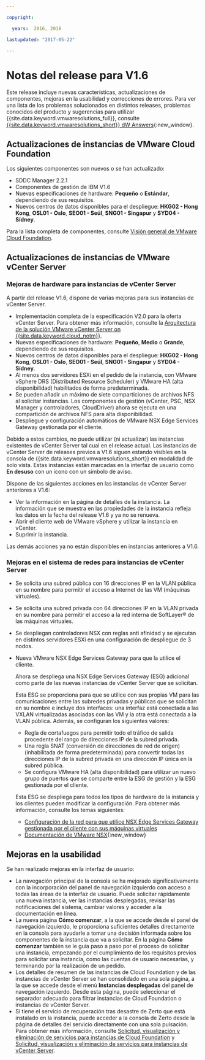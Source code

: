 ```yaml
---

copyright:

  years:  2016, 2018

lastupdated: "2017-05-22"

---
```


# Notas del release para V1.6

Este release incluye nuevas características, actualizaciones de componentes, mejoras en la usabilidad y correcciones de errores. Para ver una lista de los problemas solucionados en distintos releases, problemas conocidos del producto y sugerencias para utilizar {{site.data.keyword.vmwaresolutions_full}}, consulte [{{site.data.keyword.vmwaresolutions_short}} dW Answers](https://developer.ibm.com/answers/topics/cloudvmw/){:new_window}.

## Actualizaciones de instancias de VMware Cloud Foundation

Los siguientes componentes son nuevos o se han actualizado:

*  SDDC Manager 2.2.1
*  Componentes de gestión de IBM V1.6
*  Nuevas especificaciones de hardware: **Pequeño** o **Estándar**, dependiendo de sus requisitos.
*  Nuevos centros de datos disponibles para el despliegue: **HKG02 - Hong Kong**, **OSL01 - Oslo**, **SEO01 - Seúl**, **SNG01 - Singapur** y **SYD04 - Sídney**.

Para la lista completa de componentes, consulte [Visión general de VMware Cloud Foundation](../sddc/sd_cloudfoundationoverview.html).

## Actualizaciones de instancias de VMware vCenter Server

### Mejoras de hardware para instancias de vCenter Server

A partir del release V1.6, dispone de varias mejoras para sus instancias de vCenter Server.

*  Implementación completa de la especificación V2.0 para la oferta vCenter Server. Para obtener más información, consulte la [Arquitectura de la solución VMware vCenter Server on {{site.data.keyword.cloud_notm}}](https://www.ibm.com/devops/method/content/architecture/virtualizationArchitecture#2_0).
*  Nuevas especificaciones de hardware: **Pequeño**, **Medio** o **Grande**, dependiendo de sus requisitos.
*  Nuevos centros de datos disponibles para el despliegue: **HKG02 - Hong Kong**, **OSL01 - Oslo**, **SEO01 - Seúl**, **SNG01 - Singapur** y **SYD04 - Sídney**.
*  Al menos dos servidores ESXi en el pedido de la instancia, con VMware vSphere DRS (Distributed Resource Scheduler) y VMware HA (alta disponibilidad) habilitados de forma predeterminada.
*  Se pueden añadir un máximo de siete comparticiones de archivos NFS al solicitar instancias. Los componentes de gestión (vCenter, PSC, NSX Manager y controladores, CloudDriver) ahora se ejecuta en una compartición de archivos NFS para alta disponibilidad.
*  Despliegue y configuración automáticos de VMware NSX Edge Services Gateway gestionada por el cliente.

Debido a estos cambios, no puede utilizar (ni actualizar) las instancias existentes de vCenter Server tal cual en el release actual. Las instancias de vCenter Server de releases previos a V1.6 siguen estando visibles en la consola de {{site.data.keyword.vmwaresolutions_short}} en modalidad de solo vista. Estas instancias están marcadas en la interfaz de usuario como **En desuso** con un icono con un símbolo de aviso.

Dispone de las siguientes acciones en las instancias de vCenter Server anteriores a V1.6:

*  Ver la información en la página de detalles de la instancia. La información que se muestra en las propiedades de la instancia refleja los datos en la fecha del release V1.6 y ya no se renueva.
*  Abrir el cliente web de VMware vSphere y utilizar la instancia en vCenter.
*  Suprimir la instancia.

Las demás acciones ya no están disponibles en instancias anteriores a V1.6.

### Mejoras en el sistema de redes para instancias de vCenter Server

*  Se solicita una subred pública con 16 direcciones IP en la VLAN pública en su nombre para permitir el acceso a Internet de las VM (máquinas virtuales).
*  Se solicita una subred privada con 64 direcciones IP en la VLAN privada en su nombre para permitir el acceso a la red interna de SoftLayer® de las máquinas virtuales.
*  Se despliegan controladores NSX con reglas anti afinidad y se ejecutan en distintos servidores ESXi en una configuración de despliegue de 3 nodos.
*  Nueva VMware NSX Edge Services Gateway para que la utilice el cliente.

   Ahora se despliega una NSX Edge Services Gateway (ESG) adicional como parte de las nuevas instancias de vCenter Server que se solicitan.

   Esta ESG se proporciona para que se utilice con sus propias VM para las comunicaciones entre las subredes privadas y públicas que se solicitan en su nombre e incluye dos interfaces: una interfaz está conectada a las VXLAN virtualizadas asociadas con las VM y la otra está conectada a la VLAN pública. Además, se configuran los siguientes valores:
   *  Regla de cortafuegos para permitir todo el tráfico de salida procedente del rango de direcciones IP de la subred privada.
   *  Una regla SNAT (conversión de direcciones de red de origen) (inhabilitada de forma predeterminada) para convertir todas las direcciones IP de la subred privada en una dirección IP única en la subred pública.
   * Se configura VMware HA (alta disponibilidad) para utilizar un nuevo grupo de puertos que se comparte entre la ESG de gestión y la ESG gestionada por el cliente.

   Esta ESG se despliega para todos los tipos de hardware de la instancia y los clientes pueden modificar la configuración. Para obtener más información, consulte los temas siguientes:
   *  [Configuración de la red para que utilice NSX Edge Services Gateway gestionada por el cliente con sus máquinas virtuales](../vcenter/vc_esg_config.html)
   *  [Documentación de VMware NSX](https://pubs.vmware.com/NSX-6/index.jsp?topic=%2Fcom.vmware.nsx.admin.doc%2FGUID-3F96DECE-33FB-43EE-88D7-124A730830A4.html){:new_window}

## Mejoras en la usabilidad

Se han realizado mejoras en la interfaz de usuario:

*  La navegación principal de la consola se ha mejorado significativamente con la incorporación del panel de navegación izquierdo con acceso a todas las áreas de la interfaz de usuario. Puede solicitar rápidamente una nueva instancia, ver las instancias desplegadas, revisar las notificaciones del sistema, cambiar valores y acceder a la documentación en línea.
*  La nueva página **Cómo comenzar**, a la que se accede desde el panel de navegación izquierdo, le proporciona suficientes detalles directamente en la consola para ayudarle a tomar una decisión informada sobre los componentes de la instancia que va a solicitar. En la página **Cómo comenzar** también se le guía paso a paso por el proceso de solicitar una instancia, empezando por el cumplimiento de los requisitos previos para solicitar una instancia, como las cuentas de usuario necesarias, y terminando por la realización de un pedido.
*  Los detalles de resumen de las instancias de Cloud Foundation y de las instancias de vCenter Server se han consolidado en una sola página, a la que se accede desde el menú **Instancias desplegadas** del panel de navegación izquierdo. Desde esta página, puede seleccionar el separador adecuado para filtrar instancias de Cloud Foundation o instancias de vCenter Server.
* Si tiene el servicio de recuperación tras desastre de Zerto que está instalado en la instancia, puede acceder a la consola de Zerto desde la página de detalles del servicio directamente con una sola pulsación. Para obtener más información, consulte [Solicitud, visualización y eliminación de servicios para instancias de Cloud Foundation](../sddc/sd_addingremovingservices.html) y [Solicitud, visualización y eliminación de servicios para instancias de vCenter Server](../vcenter/vc_addingremovingservices.html).
